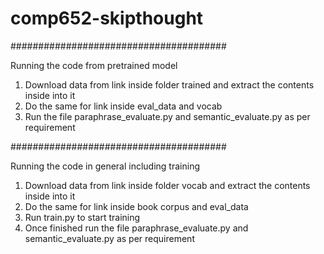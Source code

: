 # comp652-skipthought

#######################################

Running the code from pretrained model
1. Download data from link inside folder trained and extract the contents inside into it
2. Do the same for link inside eval_data and vocab
3. Run the file paraphrase_evaluate.py and semantic_evaluate.py as per requirement  

#######################################

Running the code in general including training
1. Download data from link inside folder vocab and extract the contents inside into it
2. Do the same for link inside book corpus and eval_data
3. Run train.py to start training
4. Once finished run the file paraphrase_evaluate.py and semantic_evaluate.py as per requirement
